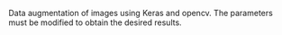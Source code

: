 Data augmentation of images using Keras and opencv. The parameters must be modified to obtain the desired results. 
